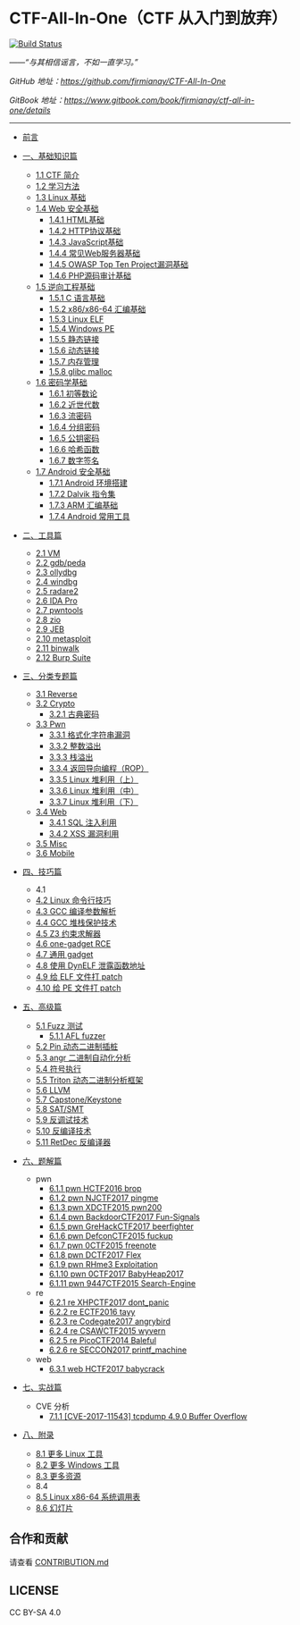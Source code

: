 # CTF-All-In-One（CTF 从入门到放弃）

[![Build Status](https://travis-ci.org/firmianay/CTF-All-In-One.svg?branch=master)](https://travis-ci.org/firmianay/CTF-All-In-One)

*——“与其相信谣言，不如一直学习。”*

*GitHub 地址：https://github.com/firmianay/CTF-All-In-One*

*GitBook 地址：https://www.gitbook.com/book/firmianay/ctf-all-in-one/details*

---

- [前言](doc/0_preface.md)

- [一、基础知识篇](doc/1_basic.md)
  - [1.1 CTF 简介](doc/1.1_ctf.md)
  - [1.2 学习方法](doc/1.2_how_to_learn.md)
  - [1.3 Linux 基础](doc/1.3_linux_basic.md)
  - [1.4 Web 安全基础](doc/1.4_web_basic.md)
    - [1.4.1 HTML基础](doc/1.4.1_html_basic.md)
    - [1.4.2 HTTP协议基础](doc/1.4.2_http_basic.md)
    - [1.4.3 JavaScript基础](doc/1.4.3_javascript_basic.md)
    - [1.4.4 常见Web服务器基础](doc/1.4.4_webserver_basic.md)
    - [1.4.5 OWASP Top Ten Project漏洞基础](doc/1.4.5_owasp_basic.md)
    - [1.4.6 PHP源码审计基础](doc/1.4.6_php_basic.md)
  - [1.5 逆向工程基础](doc/1.5_reverse_basic.md)
    - [1.5.1 C 语言基础](doc/1.5.1_c_basic.md)
    - [1.5.2 x86/x86-64 汇编基础](doc/1.5.2_x86&x64.md)
    - [1.5.3 Linux ELF](doc/1.5.3_elf.md)
    - [1.5.4 Windows PE](doc/1.5.4_pe.md)
    - [1.5.5 静态链接](doc/1.5.5_static_link.md)
    - [1.5.6 动态链接](doc/1.5.6_dynamic_link.md)
    - [1.5.7 内存管理](doc/1.5.7_memory.md)
    - [1.5.8 glibc malloc](doc/1.5.8_glibc_malloc.md)
  - [1.6 密码学基础](doc/1.6_crypto_basic.md)
    - [1.6.1 初等数论](doc/1.6.1_number_theory.md)
    - [1.6.2 近世代数](doc/1.6.2_modern_algebra.md)
    - [1.6.3 流密码](doc/1.6.3_stream_cipher.md)
    - [1.6.4 分组密码](doc/1.6.4_block_cipher.md)
    - [1.6.5 公钥密码](doc/1.6.5_public-key_crypto.md)
    - [1.6.6 哈希函数](doc/1.6.6_hash.md)
    - [1.6.7 数字签名](doc/1.6.7_digital_signature.md)
  - [1.7 Android 安全基础](doc/1.7_android_basic.md)
    - [1.7.1 Android 环境搭建](doc/1.7.1_android_env.md)
    - [1.7.2 Dalvik 指令集](doc/1.7.2_dalvik.md)
    - [1.7.3 ARM 汇编基础](doc/1.7.3_arm.md)
    - [1.7.4 Android 常用工具](doc/1.7.4_android_tools.md)

- [二、工具篇](doc/2_tools.md)
  - [2.1 VM](doc/2.1_vm.md)
  - [2.2 gdb/peda](doc/2.2_gdb.md)
  - [2.3 ollydbg](doc/2.3_ollydbg.md)
  - [2.4 windbg](doc/2.4_windbg.md)
  - [2.5 radare2](doc/2.5_radare2.md)
  - [2.6 IDA Pro](doc/2.6_idapro.md)
  - [2.7 pwntools](doc/2.7_pwntools.md)
  - [2.8 zio](doc/2.8_zio.md)
  - [2.9 JEB](doc/2.9_jeb.md)
  - [2.10 metasploit](doc/2.10_metasploit.md)
  - [2.11 binwalk](doc/2.11_binwalk.md)
  - [2.12 Burp Suite](doc/2.12_burpsuite.md)

- [三、分类专题篇](doc/3_topics.md)
  - [3.1 Reverse](doc/3.1_reverse.md)
  - [3.2 Crypto](doc/3.2_crypto.md)
    - [3.2.1 古典密码](doc/3.2.1_classic_crypto.md)
  - [3.3 Pwn](doc/3.3_pwn.md)
    - [3.3.1 格式化字符串漏洞](doc/3.3.1_format_string.md)
    - [3.3.2 整数溢出](doc/3.3.2_integer_overflow.md)
    - [3.3.3 栈溢出](doc/3.3.3_stack_overflow.md)
    - [3.3.4 返回导向编程（ROP）](doc/3.3.4_rop.md)
    - [3.3.5 Linux 堆利用（上）](doc/3.3.5_heap_exploit_1.md)
    - [3.3.6 Linux 堆利用（中）](doc/3.3.6_heap_exploit_2.md)
    - [3.3.7 Linux 堆利用（下）](doc/3.3.7_heap_exploit_3.md)
  - [3.4 Web](doc/3.4_web.md)
    - [3.4.1 SQL 注入利用](doc/3.4.1_sql_injection.md)
    - [3.4.2 XSS 漏洞利用](doc/3.4.2_xss.md)
  - [3.5 Misc](doc/3.5_misc.md)
  - [3.6 Mobile](doc/3.6_mobile.md)

- [四、技巧篇](doc/4_tips.md)
  - 4.1
  - [4.2 Linux 命令行技巧](doc/4.2_Linux_terminal_tips.md)
  - [4.3 GCC 编译参数解析](doc/4.3_gcc_arg.md)
  - [4.4 GCC 堆栈保护技术](doc/4.4_gcc_sec.md)
  - [4.5 Z3 约束求解器](doc/4.5_z3.md)
  - [4.6 one-gadget RCE](doc/4.6_one-gadget_rce.md)
  - [4.7 通用 gadget](doc/4.7_common_gadget.md)
  - [4.8 使用 DynELF 泄露函数地址](doc/4.8_dynelf.md)
  - [4.9 给 ELF 文件打 patch](doc/4.9_patch_elf.md)
  - [4.10 给 PE 文件打 patch](doc/4.10_patch_pe.md)

- [五、高级篇](doc/5_advanced.md)
  - [5.1 Fuzz 测试](doc/5.1_fuzz.md)
    - [5.1.1 AFL fuzzer](doc/5.1.1_afl_fuzzer.md)
  - [5.2 Pin 动态二进制插桩](doc/5.2_pin.md)
  - [5.3 angr 二进制自动化分析](doc/5.3_angr.md)
  - [5.4 符号执行](doc/5.4_symbolic.md)
  - [5.5 Triton 动态二进制分析框架](doc/5.5_triton.md)
  - [5.6 LLVM](doc/5.6_llvm.md)
  - [5.7 Capstone/Keystone](doc/5.7_cap-keystone.md)
  - [5.8 SAT/SMT](doc/5.8_sat-smt.md)
  - [5.9 反调试技术](doc/5.9_antidbg.md)
  - [5.10 反编译技术](doc/5.10_decompiling.md)
  - [5.11 RetDec 反编译器](doc/5.11_retdec.md)

- [六、题解篇](doc/6_writeup.md)
  - pwn
    - [6.1.1 pwn HCTF2016 brop](doc/6.1.1_pwn_hctf2016_brop.md)
    - [6.1.2 pwn NJCTF2017 pingme](doc/6.1.2_pwn_njctf2017_pingme.md)
    - [6.1.3 pwn XDCTF2015 pwn200](doc/6.1.3_pwn_xdctf2015_pwn200.md)
    - [6.1.4 pwn BackdoorCTF2017 Fun-Signals](doc/6.1.4_pwn_backdoorctf2017_fun_signals.md)
    - [6.1.5 pwn GreHackCTF2017 beerfighter](doc/6.1.5_pwn_grehackctf2017_beerfighter.md)
    - [6.1.6 pwn DefconCTF2015 fuckup](doc/6.1.6_pwn_defconctf2015_fuckup.md)
    - [6.1.7 pwn 0CTF2015 freenote](doc/6.1.7_pwn_0ctf2015_freenote.md)
    - [6.1.8 pwn DCTF2017 Flex](doc/6.1.8_pwn_dctf2017_flex.md)
    - [6.1.9 pwn RHme3 Exploitation](doc/6.1.9_rhme3_exploitation.md)
    - [6.1.10 pwn 0CTF2017 BabyHeap2017](doc/6.1.10_0ctf2017_babyheap2017.md)
    - [6.1.11 pwn 9447CTF2015 Search-Engine](doc/6.1.11_9447ctf2015_search_engine.md)
  - re
    - [6.2.1 re XHPCTF2017 dont_panic](doc/6.2.1_re_xhpctf2017_dont_panic.md)
    - [6.2.2 re ECTF2016 tayy](doc/6.2.2_re_ectf2016_tayy.md)
    - [6.2.3 re Codegate2017 angrybird](doc/6.2.3_re_codegate2017_angrybird.md)
    - [6.2.4 re CSAWCTF2015 wyvern](doc/6.2.4_re_csawctf2015_wyvern.md)
    - [6.2.5 re PicoCTF2014 Baleful](doc/6.2.5_re_picoctf2014_baleful.md)
    - [6.2.6 re SECCON2017 printf_machine](doc/6.2.6_re_seccon2017_printf_machine.md)
  - web
    - [6.3.1 web HCTF2017 babycrack](doc/6.3.1_web_hctf2017_babycrack.md)

- [七、实战篇](doc/7_exploit.md)
  - CVE 分析
    - [7.1.1 [CVE-2017-11543] tcpdump 4.9.0 Buffer Overflow](doc/7.1.1_tcpdump_2017-11543.md)

- [八、附录](doc/8_appendix.md)
  - [8.1 更多 Linux 工具](doc/8.1_Linuxtools.md)
  - [8.2 更多 Windows 工具](doc/8.2_wintools.md)
  - [8.3 更多资源](doc/8.3_books&blogs.md)
  - 8.4
  - [8.5 Linux x86-64 系统调用表](doc/8.5_syscall.md)
  - [8.6 幻灯片](doc/8.6_slides.md)


合作和贡献
---
请查看 [CONTRIBUTION.md](CONTRIBUTION.md)

LICENSE
---
CC BY-SA 4.0
